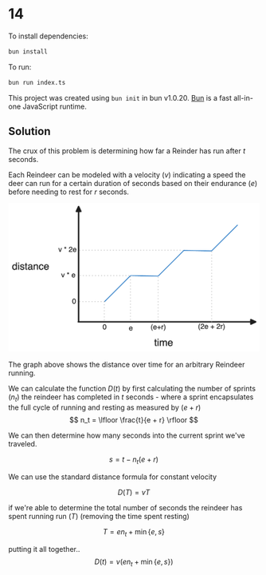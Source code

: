 # 14

To install dependencies:

```bash
bun install
```

To run:

```bash
bun run index.ts
```

This project was created using `bun init` in bun v1.0.20. [Bun](https://bun.sh) is a fast all-in-one JavaScript runtime.

## Solution

The crux of this problem is determining how far a Reinder has run after $t$ seconds.

Each Reindeer can be modeled with a velocity ($v$) indicating a speed the deer can run for a certain duration of seconds based on their endurance ($e$) before needing to rest for $r$ seconds. 

![Alt text](image.png)

The graph above shows the distance over time for an arbitrary Reindeer running.

We can calculate the function $D(t)$ by first calculating the number of sprints ($n_t$) the reindeer has completed in $t$ seconds - where a sprint encapsulates the full cycle of running and resting as measured by ($e+r$)
$$
n_t = \lfloor \frac{t}{e + r} \rfloor
$$

We can then determine how many seconds into the current sprint we've traveled.

$$s = t - n_t(e + r)$$

We can use the standard distance formula for constant velocity 

$$ D(T) = vT $$

if we're able to determine the total number of seconds the reindeer has spent running run ($T$) (removing the time spent resting)

$$T = en_t + \min\{e, s\}$$

putting it all together..
$$
D(t) = v(en_t + \min\{e, s\})
$$